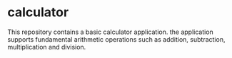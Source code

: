 # calculator
This repository contains a basic calculator application. the application supports fundamental arithmetic operations such as addition, subtraction, multiplication and division. 
